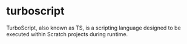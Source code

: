 # turboscript
TurboScript, also known as TS, is a scripting language designed to be executed within Scratch projects during runtime. 
